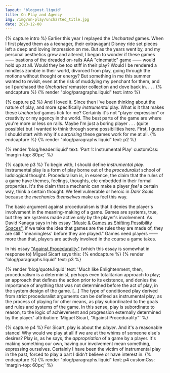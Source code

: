 ```yaml
---
layout: 'blogpost.liquid'
title: On Play and Agency
img: /img/on-play/uncharted_title.jpg
date: 2023-12-08
---
```

<!-- INTRO -->
{% capture intro %}
Earlier this year I replayed the _Uncharted_ games. When I first played them as a teenager, their extravagant Disney ride set pieces left a deep and loving impression on me. But as the years went by, and my personal aesthetics grew and altered, I began to wonder if these games —— bastions of the dreaded on-rails AAA "cinematic" game —— would hold up at all. Would they be too stiff in their play? Would I be rendered a mindless zombie in their world, divorced from play, going through the motions without thought or energy? But something in me this summer wanted to revisit, even at the risk of muddying my penchant for them, and so I purchased the _Uncharted_ remaster collection and dove back in. . . . 
{% endcapture %}
{% render "blog/paragraphs.liquid" text: intro %}

{% capture p2 %}
And I loved it. Since then I've been thinking about the nature of play, and more specifically _instrumental_ play. What is it that makes these _Uncharted_ games tick for me? Certainly it's not "player expression" or creativity or my agency in the world. The best parts of the game are where you're more or less on rails. Maybe I'm just a boring player . . . (quite possible) but I wanted to think through some possibilities here. First, I guess I should start with why it's _surprising_ these games work for me at all.
{% endcapture %}
{% render "blog/paragraphs.liquid" text: p2 %}

{% render 'blog/header.liquid' text: 'Part 1: Instrumental Play' customCss: 'margin-top: 80px;' %}

{% capture p3 %}
To begin with, I should define _instrumental play_. Instrumental play is a form of play borne out of the _proceduralist_ school of ludological thought. Proceduralism is, in essence, the claim that the rules of a game have themes, feelings, thoughts, etc embedded in their formal properties. It's the claim that a mechanic can make a player _feel_ a certain way, think a certain thought. We feel vulnerable or heroic in _Dark Souls_ because the _mechanics themselves_ make us feel this way.

The basic argument against proceduralism is that it denies the player's involvement in the meaning-making of a game. Games are systems, true, but they are systems made active _only_ by the player's involvement. As David Kanaga says in his essay <a href="http://wombflashforest.blogspot.com/2013/11/music-games-as-shifting-possibility.html">"Music & Games as Shifting Possibility Spaces"</a>, if we take the idea that games are the rules they are made of, they are still "'meaningless' before they are played." Games need players —— more than that, players are actively involved in the course a game takes. 

 In his essay <a href="https://gamestudies.org/1103/articles/sicart_ap">"Against Procedurality"</a> (which this essay is somewhat in response to) Miguel Sicart says this:
{% endcapture %}
{% render "blog/paragraphs.liquid" text: p3 %}

{% render 'blog/quote.liquid' text: 'Much like Enlightenment, then, proceduralism is a determinist, perhaps even totalitarian approach to play; an approach that defines the action prior to its existence, and denies the importance of anything that was not determined before the act of play, in the system design of the game. [...] The type of conditioned play derived from strict proceduralist arguments can be defined as instrumental play, as the process of playing for other means, as play subordinated to the goals and rules and systems of the game. In this sense, play is subordinate to reason, to the logic of achievement and progression externally determined by the player.' attribution: 'Miguel Sicart, "Against Procedurality"' %}

{% capture p4 %}
For Sicart, play is about the _player_. And it's a reasonable stance! Why would we play at all if we are at the whims of someone else's desires? Play is, as he says, the _appropriation_ of a game by a player. It's making something our own, having our involvement mean something, expressing ourselves. Certainly I have been the victim of instrumental play in the past, forced to play a part I didn't believe or have interest in.
{% endcapture %}
{% render "blog/paragraphs.liquid" text: p4 customCss: 'margin-top: 60px;' %}





<!-- {% capture p3 %}
When I think of play, I often think of games of _expression_ and _creativity_. In Miguel Sicart's <a href="https://gamestudies.org/1103/articles/sicart_ap">"Against Procedurality"</a> (which this essay is somewhat in response to) he says this of play: 
{% endcapture %}
{% render "blog/paragraphs.liquid" text: p3 %}

{% render 'blog/quote.liquid' text: 'Play is the experience of a game by a player, and play is a creative, appropriative process of understanding and engaging in a dialectic relationship with the game system and with other players (DeKoven, 2002). Play is appropriation, creation, expression, and to a certain extent submission to the rules of a game. Play is everything about a player engaged in a game, and less about the rules of such game.' attribution: 'Miguel Sicart, "Against Procedurality"' %} -->


